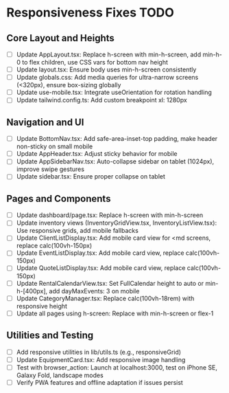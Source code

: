 # Responsiveness Fixes TODO

## Core Layout and Heights
- [ ] Update AppLayout.tsx: Replace h-screen with min-h-screen, add min-h-0 to flex children, use CSS vars for bottom nav height
- [ ] Update layout.tsx: Ensure body uses min-h-screen consistently
- [ ] Update globals.css: Add media queries for ultra-narrow screens (<320px), ensure box-sizing globally
- [ ] Update use-mobile.tsx: Integrate useOrientation for rotation handling
- [ ] Update tailwind.config.ts: Add custom breakpoint xl: 1280px

## Navigation and UI
- [ ] Update BottomNav.tsx: Add safe-area-inset-top padding, make header non-sticky on small mobile
- [ ] Update AppHeader.tsx: Adjust sticky behavior for mobile
- [ ] Update AppSidebarNav.tsx: Auto-collapse sidebar on tablet (1024px), improve swipe gestures
- [ ] Update sidebar.tsx: Ensure proper collapse on tablet

## Pages and Components
- [ ] Update dashboard/page.tsx: Replace h-screen with min-h-screen
- [ ] Update inventory views (InventoryGridView.tsx, InventoryListView.tsx): Use responsive grids, add mobile fallbacks
- [ ] Update ClientListDisplay.tsx: Add mobile card view for <md screens, replace calc(100vh-150px)
- [ ] Update EventListDisplay.tsx: Add mobile card view, replace calc(100vh-150px)
- [ ] Update QuoteListDisplay.tsx: Add mobile card view, replace calc(100vh-150px)
- [ ] Update RentalCalendarView.tsx: Set FullCalendar height to auto or min-h-[400px], add dayMaxEvents: 3 on mobile
- [ ] Update CategoryManager.tsx: Replace calc(100vh-18rem) with responsive height
- [ ] Update all pages using h-screen: Replace with min-h-screen or flex-1

## Utilities and Testing
- [ ] Add responsive utilities in lib/utils.ts (e.g., responsiveGrid)
- [ ] Update EquipmentCard.tsx: Add responsive image handling
- [ ] Test with browser_action: Launch at localhost:3000, test on iPhone SE, Galaxy Fold, landscape modes
- [ ] Verify PWA features and offline adaptation if issues persist
